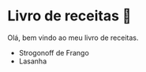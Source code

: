 # Livro de receitas :cake:

Olá, bem vindo ao meu livro de receitas.

- Strogonoff de Frango
- Lasanha
